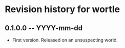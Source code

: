 # Revision history for wortle

## 0.1.0.0 -- YYYY-mm-dd

* First version. Released on an unsuspecting world.
